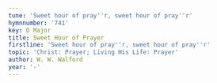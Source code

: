 ```yaml
---
tune: 'Sweet hour of pray''r, sweet hour of pray''r'
hymnnumber: '741'
key: D Major
title: Sweet Hour of Prayer
firstline: 'Sweet hour of pray''r, sweet hour of pray''r'
topic: 'Christ: Prayer; Living His Life: Prayer'
author: W. W. Walford
year: '-'
---
```

